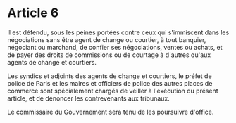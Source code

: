 # Article 6

Il est défendu, sous les peines portées contre ceux qui s'immiscent dans les négociations sans être agent de change ou courtier, à tout banquier, négociant ou marchand, de confier ses négociations, ventes ou achats, et de payer des droits de commissions ou de courtage à d'autres qu'aux agents de change et courtiers.

Les syndics et adjoints des agents de change et courtiers, le préfet de police de Paris et les maires et officiers de police des autres places de commerce sont spécialement chargés de veiller à l'exécution du présent article, et de dénoncer les contrevenants aux tribunaux.

Le commissaire du Gouvernement sera tenu de les poursuivre d'office.
